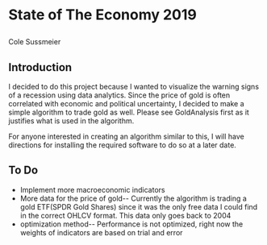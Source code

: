# <p align='justify'> State of The Economy 2019</p>

<p align='justify'>Cole Sussmeier</p>


## Introduction 

I decided to do this project because I wanted to visualize the warning signs of a recession using data analytics. Since the price of gold is often correlated with economic and political uncertainty, I decided to make a simple algorithm to trade gold as well. Please see GoldAnalysis first as it justifies what is used in the algorithm.

For anyone interested in creating an algorithm similar to this, I will have directions for installing the required software to do so at a later date. 


## To Do
* Implement more macroeconomic indicators
* More data for the price of gold-- Currently the algorithm is trading a gold ETF(SPDR Gold Shares) since it was the only free data I could find in the correct OHLCV format. This data only goes back to 2004
* optimization method-- Performance is not optimized, right now the weights of indicators are based on trial and error
